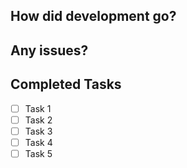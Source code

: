 ## How did development go?


## Any issues?


## Completed Tasks
- [ ] Task 1
- [ ] Task 2
- [ ] Task 3
- [ ] Task 4
- [ ] Task 5
